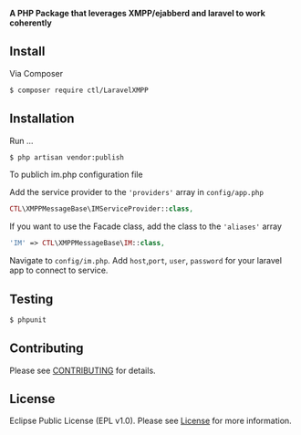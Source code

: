 **A PHP Package that leverages XMPP/ejabberd and laravel to work coherently**

## Install

Via Composer

``` bash
$ composer require ctl/LaravelXMPP
```

## Installation

Run ...

``` bash
$ php artisan vendor:publish
```

To publich im.php configuration file


Add the service provider to the `'providers'` array in `config/app.php`

``` php
CTL\XMPPMessageBase\IMServiceProvider::class,
```

If you want to use the Facade class, add the class to the `'aliases'` array

```php
'IM' => CTL\XMPPMessageBase\IM::class,
```

Navigate to `config/im.php`. Add `host`,`port`, `user`, `password` for your laravel app to connect to service.


## Testing

``` bash
$ phpunit
```

## Contributing

Please see [CONTRIBUTING](https://github.com/Core-Tech-Labs/LaravelXMPP/blob/master/CONTRIBUTING.md) for details.

## License

Eclipse Public License (EPL v1.0). Please see [License](LICENSE.md) for more information.
